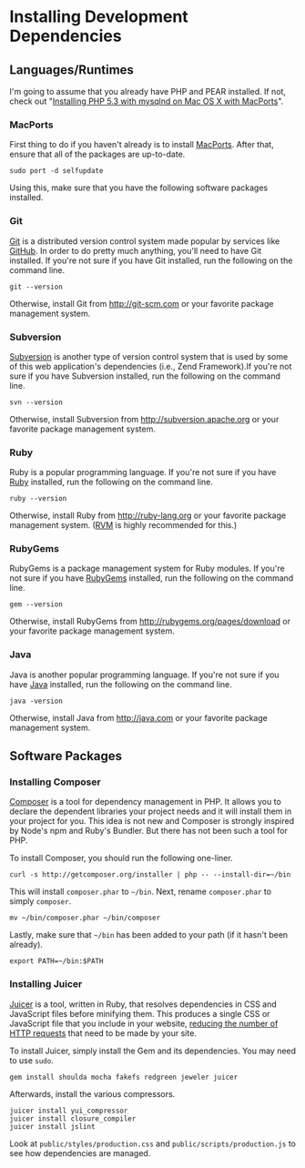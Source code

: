 # Installing Development Dependencies

## Languages/Runtimes

I'm going to assume that you already have PHP and PEAR installed. If not, check out "[Installing PHP 5.3 with mysqlnd on Mac OS X with MacPorts](http://blog.ryanparman.com/2009/07/11/installing-php-5-3-with-mysqlnd-on-mac-os-x-with-macports/)".

### MacPorts
First thing to do if you haven't already is to install [MacPorts](http://macports.org). After that, ensure that all of the packages are up-to-date.

	sudo port -d selfupdate

Using this, make sure that you have the following software packages installed.

### Git

[Git](http://git-scm.com) is a distributed version control system made popular by services like [GitHub](http://github.com).
In order to do pretty much anything, you'll need to have Git installed. If you're not sure if you have Git installed,
run the following on the command line.

	git --version

Otherwise, install Git from <http://git-scm.com> or your favorite package management system.

### Subversion

[Subversion](http://subversion.apache.org) is another type of version control system that is used by some of this
web application's dependencies (i.e., Zend Framework).If you're not sure if you have Subversion installed, run the
following on the command line.

	svn --version

Otherwise, install Subversion from <http://subversion.apache.org> or your favorite package management system.

### Ruby

Ruby is a popular programming language. If you're not sure if you have [Ruby](http://ruby-lang.org) installed,
run the following on the command line.

	ruby --version

Otherwise, install Ruby from <http://ruby-lang.org> or your favorite package management system. ([RVM](https://rvm.io/rvm/install/) is highly recommended for this.)

### RubyGems

RubyGems is a package management system for Ruby modules. If you're not sure if you have [RubyGems](http://rubygems.org/pages/download)
installed, run the following on the command line.

	gem --version

Otherwise, install RubyGems from <http://rubygems.org/pages/download> or your favorite package management system.

### Java

Java is another popular programming language. If you're not sure if you have [Java](http://java.com) installed,
run the following on the command line.

	java -version

Otherwise, install Java from <http://java.com> or your favorite package management system.


## Software Packages
### Installing Composer

[Composer](https://github.com/composer/composer/blob/master/README.md) is a tool for dependency management in PHP.
It allows you to declare the dependent libraries your project needs and it will install them in your project for you.
This idea is not new and Composer is strongly inspired by Node's npm and Ruby's Bundler. But there has not been such
a tool for PHP.

To install Composer, you should run the following one-liner.

	curl -s http://getcomposer.org/installer | php -- --install-dir=~/bin

This will install `composer.phar` to `~/bin`. Next, rename `composer.phar` to simply `composer`.

	mv ~/bin/composer.phar ~/bin/composer

Lastly, make sure that `~/bin` has been added to your path (if it hasn't been already).

	export PATH=~/bin:$PATH


### Installing Juicer

[Juicer](https://github.com/cjohansen/juicer) is a tool, written in Ruby, that resolves dependencies in
CSS and JavaScript files before minifying them. This produces a single CSS or JavaScript file that you include
in your website, [reducing the number of HTTP requests](http://developer.yahoo.com/performance/rules.html#num_http)
that need to be made by your site.

To install Juicer, simply install the Gem and its dependencies. You may need to use `sudo`.

	gem install shoulda mocha fakefs redgreen jeweler juicer

Afterwards, install the various compressors.

	juicer install yui_compressor
	juicer install closure_compiler
	juicer install jslint

Look at `public/styles/production.css` and `public/scripts/production.js` to see how dependencies are managed.

